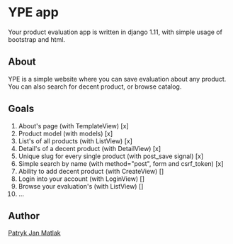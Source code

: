 # YPE app

Your product evaluation app is written in django 1.11, with simple usage of bootstrap and html.

## About
YPE is a simple website where you can save evaluation about any product.
You can also search for decent product, or browse catalog.

## Goals
1. About's page (with TemplateView) [x]
2. Product model (with models) [x]
3. List's of all products (with ListView) [x]
4. Detail's of a decent product (with DetailView) [x]
5. Unique slug for every single product (with post_save signal) [x]
6. Simple search by name (with method="post", form and csrf_token) [x]
7. Ability to add decent product (with CreateView) []
8. Login into your account (with LoginView) []
9. Browse your evaluation's (with ListView) []
10. ...


## Author
<a href='https://github.com/PatrykJanMatlak/'>Patryk Jan Matlak</a>
